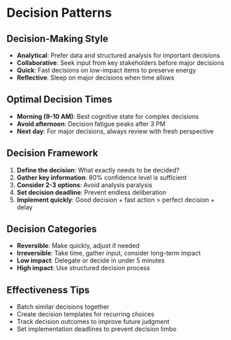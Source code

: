 # Decision Patterns

## Decision-Making Style
- **Analytical**: Prefer data and structured analysis for important decisions
- **Collaborative**: Seek input from key stakeholders before major decisions
- **Quick**: Fast decisions on low-impact items to preserve energy
- **Reflective**: Sleep on major decisions when time allows

## Optimal Decision Times
- **Morning (9-10 AM)**: Best cognitive state for complex decisions
- **Avoid afternoon**: Decision fatigue peaks after 3 PM
- **Next day**: For major decisions, always review with fresh perspective

## Decision Framework
1. **Define the decision**: What exactly needs to be decided?
2. **Gather key information**: 80% confidence level is sufficient
3. **Consider 2-3 options**: Avoid analysis paralysis
4. **Set decision deadline**: Prevent endless deliberation
5. **Implement quickly**: Good decision + fast action > perfect decision + delay

## Decision Categories
- **Reversible**: Make quickly, adjust if needed
- **Irreversible**: Take time, gather input, consider long-term impact
- **Low impact**: Delegate or decide in under 5 minutes
- **High impact**: Use structured decision process

## Effectiveness Tips
- Batch similar decisions together
- Create decision templates for recurring choices
- Track decision outcomes to improve future judgment
- Set implementation deadlines to prevent decision limbo